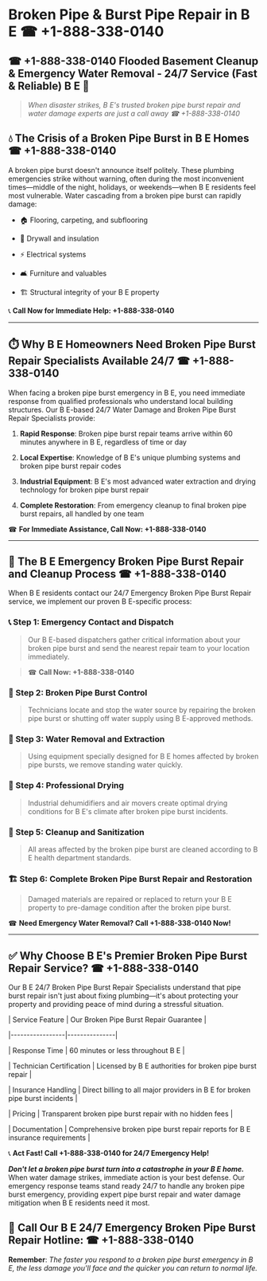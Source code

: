 # Broken Pipe & Burst Pipe Repair in B E ☎ +1-888-338-0140  
## ☎ +1-888-338-0140 Flooded Basement Cleanup & Emergency Water Removal - 24/7 Service (Fast & Reliable) B E 🚨  

> *When disaster strikes, B E's trusted broken pipe burst repair and water damage experts are just a call away ☎ +1-888-338-0140*  

## 💧 The Crisis of a Broken Pipe Burst in B E Homes ☎ +1-888-338-0140  

A broken pipe burst doesn't announce itself politely. These plumbing emergencies strike without warning, often during the most inconvenient times—middle of the night, holidays, or weekends—when B E residents feel most vulnerable. Water cascading from a broken pipe burst can rapidly damage:  

* 🏠 Flooring, carpeting, and subflooring  
* 🧱 Drywall and insulation  
* ⚡ Electrical systems  
* 🛋️ Furniture and valuables  
* 🏗️ Structural integrity of your B E property  

📞 **Call Now for Immediate Help: +1-888-338-0140**  

---  

## ⏱️ Why B E Homeowners Need Broken Pipe Burst Repair Specialists Available 24/7 ☎ +1-888-338-0140  

When facing a broken pipe burst emergency in B E, you need immediate response from qualified professionals who understand local building structures. Our B E-based 24/7 Water Damage and Broken Pipe Burst Repair Specialists provide:  

1. **Rapid Response**: Broken pipe burst repair teams arrive within 60 minutes anywhere in B E, regardless of time or day  
2. **Local Expertise**: Knowledge of B E's unique plumbing systems and broken pipe burst repair codes  
3. **Industrial Equipment**: B E's most advanced water extraction and drying technology for broken pipe burst repair  
4. **Complete Restoration**: From emergency cleanup to final broken pipe burst repairs, all handled by one team  

☎ **For Immediate Assistance, Call Now: +1-888-338-0140**  

---  

## 🔧 The B E Emergency Broken Pipe Burst Repair and Cleanup Process ☎ +1-888-338-0140  

When B E residents contact our 24/7 Emergency Broken Pipe Burst Repair service, we implement our proven B E-specific process:  

### 📞 Step 1: Emergency Contact and Dispatch  
> Our B E-based dispatchers gather critical information about your broken pipe burst and send the nearest repair team to your location immediately.  
> ☎ **Call Now: +1-888-338-0140**  

### 🚿 Step 2: Broken Pipe Burst Control  
> Technicians locate and stop the water source by repairing the broken pipe burst or shutting off water supply using B E-approved methods.  

### 🌊 Step 3: Water Removal and Extraction  
> Using equipment specially designed for B E homes affected by broken pipe bursts, we remove standing water quickly.  

### 💨 Step 4: Professional Drying  
> Industrial dehumidifiers and air movers create optimal drying conditions for B E's climate after broken pipe burst incidents.  

### 🧼 Step 5: Cleanup and Sanitization  
> All areas affected by the broken pipe burst are cleaned according to B E health department standards.  

### 🏗️ Step 6: Complete Broken Pipe Burst Repair and Restoration  
> Damaged materials are repaired or replaced to return your B E property to pre-damage condition after the broken pipe burst.  

☎ **Need Emergency Water Removal? Call +1-888-338-0140 Now!**  

---  

## ✅ Why Choose B E's Premier Broken Pipe Burst Repair Service? ☎ +1-888-338-0140  

Our B E 24/7 Broken Pipe Burst Repair Specialists understand that pipe burst repair isn't just about fixing plumbing—it's about protecting your property and providing peace of mind during a stressful situation.  

| Service Feature | Our Broken Pipe Burst Repair Guarantee |  
|-----------------|---------------|  
| Response Time | 60 minutes or less throughout B E |  
| Technician Certification | Licensed by B E authorities for broken pipe burst repair |  
| Insurance Handling | Direct billing to all major providers in B E for broken pipe burst incidents |  
| Pricing | Transparent broken pipe burst repair with no hidden fees |  
| Documentation | Comprehensive broken pipe burst repair reports for B E insurance requirements |  

📞 **Act Fast! Call +1-888-338-0140 for 24/7 Emergency Help!**  

***Don't let a broken pipe burst turn into a catastrophe in your B E home.*** When water damage strikes, immediate action is your best defense. Our emergency response teams stand ready 24/7 to handle any broken pipe burst emergency, providing expert pipe burst repair and water damage mitigation when B E residents need it most.  

## 📱 Call Our B E 24/7 Emergency Broken Pipe Burst Repair Hotline: ☎ +1-888-338-0140  

**Remember**: *The faster you respond to a broken pipe burst emergency in B E, the less damage you'll face and the quicker you can return to normal life.*